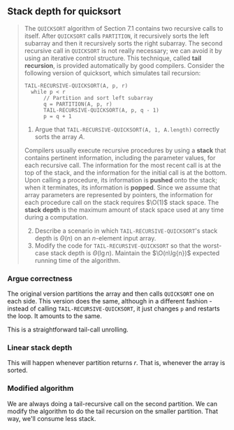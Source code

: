 ## Stack depth for quicksort

> The `QUICKSORT` algorithm of Section 7.1 contains two recursive calls to
> itself. After `QUICKSORT` calls `PARTITION`, it recursively sorts the left
> subarray and then it recursively sorts the right subarray. The second
> recursive call in `QUICKSORT` is not really necessary; we can avoid it by
> using an iterative control structure. This technique, called **tail
> recursion**, is provided automatically by good compilers. Consider the
> following version of quicksort, which simulates tail recursion:
>
>     TAIL-RECURSIVE-QUICKSORT(A, p, r)
>       while p < r
>           // Partition and sort left subarray
>           q = PARTITION(A, p, r)
>           TAIL-RECURSIVE-QUICKSORT(A, p, q - 1)
>           p = q + 1
>
> 1. Argue that `TAIL-RECURSIVE-QUICKSORT(A, 1, A.length)` correctly sorts the
>    array $A$.
>
> Compilers usually execute recursive procedures by using a **stack** that
> contains pertinent information, including the parameter values, for each
> recursive call. The information for the most recent call is at the top of the
> stack, and the information for the initial call is at the bottom. Upon
> calling a procedure, its information is **pushed** onto the stack; when it
> terminates, its information is **popped**. Since we assume that array
> parameters are represented by pointers, the information for each procedure
> call on the stack requires $\O(1)$ stack space. The **stack depth** is the
> maximum amount of stack space used at any time during a computation.
>
> 2. Describe a scenario in which `TAIL-RECURSIVE-QUICKSORT`'s stack depth is
>    $\Theta(n)$ on an $n$-element input array.
> 3. Modify the code for `TAIL-RECURSIVE-QUICKSORT` so that the worst-case
>    stack depth is $\Theta(\lg{n})$. Maintain the $\O(n\lg{n})$ expected
>    running time of the algorithm.

### Argue correctness

The original version partitions the array and then calls `QUICKSORT` one on
each side. This version does the same, although in a different fashion -
instead of calling `TAIL-RECURSIVE-QUICKSORT`, it just changes `p` and restarts
the loop. It amounts to the same.

This is a straightforward tail-call unrolling.

### Linear stack depth

This will happen whenever partition returns $r$. That is, whenever the array is
sorted.

### Modified algorithm

We are always doing a tail-recursive call on the second partition. We can
modify the algorithm to do the tail recursion on the smaller partition. That
way, we'll consume less stack.
